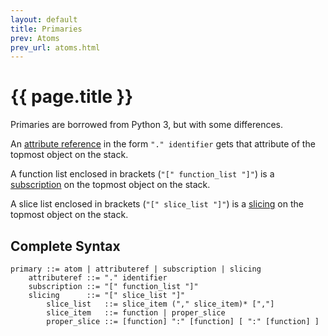 ```yaml
---
layout: default
title: Primaries
prev: Atoms
prev_url: atoms.html
---
```


{{ page.title }}
================

Primaries are borrowed from Python 3, but with some differences.

An [attribute reference][attrref] in the form `"." identifier` gets that
attribute of the topmost object on the stack.

A function list enclosed in brackets (`"[" function_list "]"`) is a
[subscription][subscription] on the topmost object on the stack.

A slice list enclosed in brackets (`"[" slice_list "]"`) is a [slicing][slice]
on the topmost object on the stack.

Complete Syntax
---------------

    primary ::= atom | attributeref | subscription | slicing
        attributeref ::= "." identifier
        subscription ::= "[" function_list "]"
        slicing      ::= "[" slice_list "]"
            slice_list   ::= slice_item ("," slice_item)* [","]
            slice_item   ::= function | proper_slice
            proper_slice ::= [function] ":" [function] [ ":" [function] ]

  [attrref]: https://docs.python.org/3/reference/expressions.html#attribute-references
  [slice]:   https://docs.python.org/3/reference/expressions.html#slicings
  [subscription]: https://docs.python.org/3/reference/expressions.html#subscriptions
